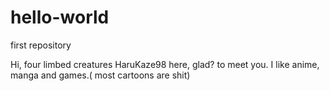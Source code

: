 # hello-world
first repository

Hi, four limbed creatures
HaruKaze98 here, glad? to meet you. I like anime, manga and games.( most cartoons are shit)
